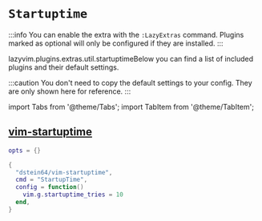 # `Startuptime`

<!-- plugins:start -->

:::info
You can enable the extra with the `:LazyExtras` command.
Plugins marked as optional will only be configured if they are installed.
:::

lazyvim.plugins.extras.util.startuptimeBelow you can find a list of included plugins and their default settings.

:::caution
You don't need to copy the default settings to your config.
They are only shown here for reference.
:::

import Tabs from '@theme/Tabs';
import TabItem from '@theme/TabItem';

## [vim-startuptime](https://github.com/dstein64/vim-startuptime)

<Tabs>

<TabItem value="opts" label="Options">

```lua
opts = {}
```

</TabItem>


<TabItem value="code" label="Full Spec">

```lua
{
  "dstein64/vim-startuptime",
  cmd = "StartupTime",
  config = function()
    vim.g.startuptime_tries = 10
  end,
}
```

</TabItem>

</Tabs>

<!-- plugins:end -->
